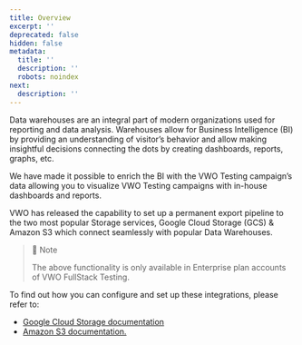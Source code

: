 ```yaml
---
title: Overview
excerpt: ''
deprecated: false
hidden: false
metadata:
  title: ''
  description: ''
  robots: noindex
next:
  description: ''
---
```

Data warehouses are an integral part of modern organizations used for reporting and data analysis. Warehouses allow for Business Intelligence (BI) by providing an understanding of visitor’s behavior and allow making insightful decisions connecting the dots by creating dashboards, reports, graphs, etc.

We have made it possible to enrich the BI with the VWO Testing campaign’s data allowing you to visualize VWO Testing campaigns with in-house dashboards and reports.

VWO has released the capability to set up a permanent export pipeline to the two most popular Storage services, Google Cloud Storage (GCS) & Amazon S3 which connect seamlessly with popular Data Warehouses.

> 📘 Note
>
> The above functionality is only available in Enterprise plan accounts of VWO FullStack Testing.

To find out how you can configure and set up these integrations, please refer to:

* [Google Cloud Storage documentation](https://help.vwo.com/hc/en-us/articles/900006484803-Integrating-VWO-with-Google-Cloud-Storage)
* [Amazon S3 documentation.](https://help.vwo.com/hc/en-us/articles/900006485423-Integrating-VWO-with-Amazon-S3)
